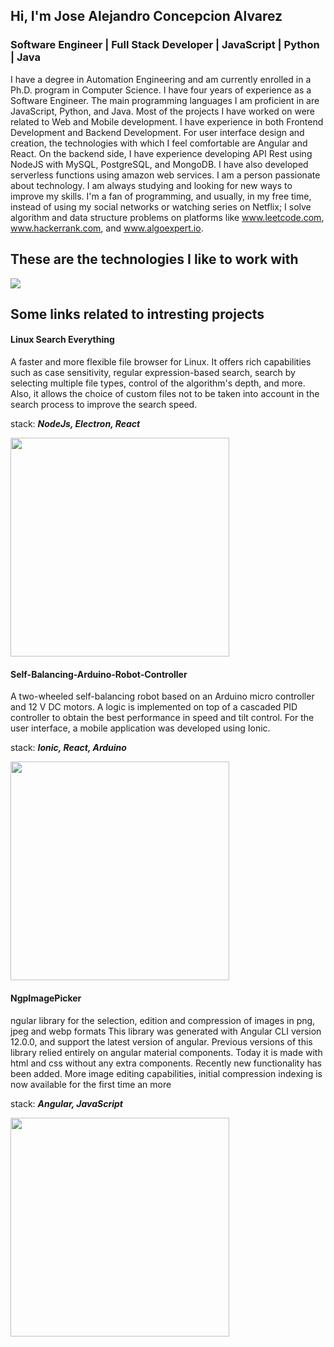 ## Hi, I'm Jose Alejandro Concepcion Alvarez ##
###  Software Engineer | Full Stack Developer | JavaScript | Python | Java ###

I have a degree in Automation Engineering and am currently enrolled in a Ph.D. program in Computer Science. I have four years of experience as a Software Engineer. The main programming languages I am proficient in are JavaScript, Python, and Java. Most of the projects I have worked on were related to Web and Mobile development. I have experience in both Frontend Development and Backend Development. For user interface design and creation, the technologies with which I feel comfortable are Angular and React. On the backend side, I have experience developing API Rest using NodeJS with MySQL, PostgreSQL, and MongoDB. I have also developed serverless functions using amazon web services. I am a person passionate about technology. I am always studying and looking for new ways to improve my skills. I'm a fan of programming, and usually, in my free time, instead of using my social networks or watching series on Netflix; I solve algorithm and data structure problems on platforms like www.leetcode.com, www.hackerrank.com, and www.algoexpert.io.


## These are the technologies I like to work with ##
<img src="https://user-images.githubusercontent.com/37028825/207927393-da2c9ab2-4537-4032-a58b-c34b4c35654e.png" />

## Some links related to intresting projects ##

#### Linux Search Everything ####
A faster and more flexible file browser for Linux. It offers rich capabilities such as case sensitivity, 
regular expression-based search, search by selecting multiple file types, control of the algorithm's depth, and more. 
Also, it allows the choice of custom files not to be taken into account in the search process to improve the search speed.

stack: ***NodeJs, Electron, React***

<a href="https://youtu.be/6iVXQYM4GPg" target="_blank">
  <img height="350" src="https://user-images.githubusercontent.com/37028825/166125854-573fdbff-f9cc-4e2c-ac1f-dd7f22100f7a.png"/>
</a>


#### Self-Balancing-Arduino-Robot-Controller ####
A two-wheeled self-balancing robot based on an Arduino micro controller and 12 V DC motors. A logic is implemented on top of a 
cascaded PID controller to obtain the best performance in speed and tilt control. For the user interface, a mobile application was 
developed using Ionic.

stack: ***Ionic, React, Arduino***

<a href="https://youtu.be/NTQIz3hWsak" target="_blank">
  <img height="350" src="https://user-images.githubusercontent.com/37028825/171403987-cf097c4e-5f7c-4eaf-8e32-ab204e08aa4c.jpeg"/>
</a>

#### NgpImagePicker ####
ngular library for the selection, edition and compression of images in png, jpeg and webp formats This library was generated with Angular CLI version 12.0.0, and support the latest version of angular. 
Previous versions of this library relied entirely on angular material components. Today it is made with html and css without 
any extra components. Recently new functionality has been added. More image editing capabilities, initial compression indexing 
is now available for the first time an more

stack: ***Angular, JavaScript***

<a href="https://www.npmjs.com/package/ngp-image-picker" target="_blank">
  <img height="350" src="https://user-images.githubusercontent.com/37028825/207925677-86fc4dc8-fee9-4761-b6e4-f75d353e55ae.png"/>
</a>

